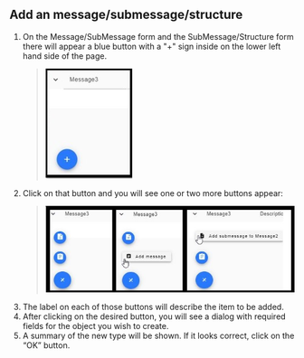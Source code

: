 ## Add an message/submessage/structure

1. On the Message/SubMessage form and the SubMessage/Structure form there will appear a blue button with a "+" sign inside on the lower left hand side of the page.
    > ![addbutton](../../images/mim/addbutton.jpg)
2. Click on that button and you will see one or two more buttons appear:
    > ![addbutton1](../../images/mim/addbutton1.jpg)
3. The label on each of those buttons will describe the item to be added.
4. After clicking on the desired button, you will see a dialog with required fields for the object you wish to create.
5. A summary of the new type will be shown. If it looks correct, click on the “OK” button.
